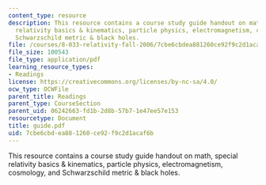 ```yaml
---
content_type: resource
description: This resource contains a course study guide handout on math, special
  relativity basics & kinematics, particle physics, electromagnetism, cosmology, and
  Schwarzschild metric & black holes.
file: /courses/8-033-relativity-fall-2006/7cbe6cbdea881260ce92f9c2d1acaf6b_guide.pdf
file_size: 100543
file_type: application/pdf
learning_resource_types:
- Readings
license: https://creativecommons.org/licenses/by-nc-sa/4.0/
ocw_type: OCWFile
parent_title: Readings
parent_type: CourseSection
parent_uid: 06242663-fd1b-2d8b-57b7-1e47ee57e153
resourcetype: Document
title: guide.pdf
uid: 7cbe6cbd-ea88-1260-ce92-f9c2d1acaf6b
---
```

This resource contains a course study guide handout on math, special relativity basics & kinematics, particle physics, electromagnetism, cosmology, and Schwarzschild metric & black holes.